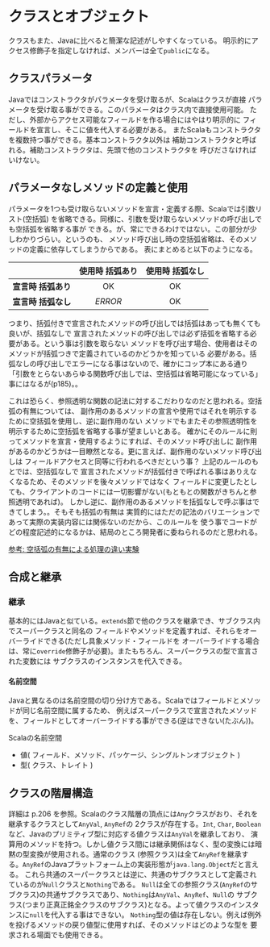 # クラスとオブジェクト

クラスもまた、Javaに比べると簡潔な記述がしやすくなっている。
明示的にアクセス修飾子を指定しなければ、メンバーは全て`public`になる。

## クラスパラメータ
Javaではコンストラクタがパラメータを受け取るが、Scalaはクラスが直接
パラメータを受け取る事ができる。このパラメータはクラス内で直接使用可能。
ただし、外部からアクセス可能なフィールドを作る場合にはやはり明示的に
フィールドを宣言し、そこに値を代入する必要がある。
またScalaもコンストラクタを複数持つ事ができる。基本コンストラクタ以外は
補助コンストラクタと呼ばれる。補助コンストラクタは、先頭で他のコンストラクタを
呼びださなければいけない。

## パラメータなしメソッドの定義と使用
パラメータを1つも受け取らないメソッドを宣言・定義する際、Scalaでは引数リスト(空括弧)
を省略できる。同様に、引数を受け取らないメソッドの呼び出しでも空括弧を省略する事が
できる。が、常にできるわけではない。この部分が少しわかりづらい。というのも、
メソッド呼び出し時の空括弧省略は、そのメソッドの定義に依存してしまうからである。
表にまとめると以下のようになる。

|                     | 使用時 括弧あり | 使用時 括弧なし  |
| ------------------- |:---------------:|:----------------:|
| **宣言時 括弧あり** | OK              | OK               |
| **宣言時 括弧なし** | *ERROR*         | OK               |

つまり、括弧付きで宣言されたメソッドの呼び出しでは括弧はあっても無くても良いが、括弧なしで
宣言されたメソッドの呼び出しでは必ず括弧を省略する必要がある。という事は引数を取らない
メソッドを呼び出す場合、使用者はそのメソッドが括弧つきで定義されているのかどうかを知っている
必要がある。括弧なしの呼び出しでエラーになる事はないので、確かにコップ本にある通り
「引数をとらないあらゆる関数呼び出しでは、空括弧は省略可能になっている」事にはなるが(p185)。。

これは恐らく、参照透明な関数の記法に対するこだわりなのだと思われる。空括弧の有無については、
副作用のあるメソッドの宣言や使用ではそれを明示するために空括弧を使用し、逆に副作用のない
メソッドでもまたその参照透明性を明示するために空括弧を省略する事が望ましいとある。
確かにそのルールに則ってメソッドを宣言・使用するようにすれば、そのメソッド呼び出しに
副作用があるのかどうかは一目瞭然となる。更に言えば、副作用のないメソッド呼び出しは
フィールドアクセスと同等に行われるべきだという事？ 上記のルールのもとでは、空括弧なしで
宣言されたメソッドが括弧付きで呼ばれる事はありえなくなるため、そのメソッドを後々メソッドではなく
フィールドに変更したとしても、クライアントのコードには一切影響がない(もともとの関数がきちんと参照透明であれば)。
しかし逆に、副作用のあるメソッドを括弧なしで呼ぶ事はできてしまう。。そもそも括弧の有無は
実質的にはただの記法のバリエーションであって実際の実装内容には関係ないのだから、このルールを
使う事でコードがどの程度記述的になるかは、結局のところ開発者に委ねられるのだと思われる。

[参考: 空括弧の有無による処理の違い実験](http://t-ikeda.akira.ne.jp/enter/lang/scala/doc1_my/Method_Field.html)

## 合成と継承

### 継承
基本的にはJavaと似ている。`extends`節で他のクラスを継承でき、サブクラス内でスーパークラスと同名の
フィールドやメソッドを定義すれば、それらをオーバーライドできる(ただし具象メソッド・フィールドを
オーバーライドする場合は、常に`override`修飾子が必要)。またもちろん、スーパークラスの型で宣言された変数には
サブクラスのインスタンスを代入できる。

#### 名前空間
Javaと異なるのは名前空間の切り分け方である。Scalaではフィールドとメソッドが同じ名前空間に属するため、
例えばスーパークラスで宣言されたメソッドを、フィールドとしてオーバーライドする事ができる(逆はできない(たぶん))。

Scalaの名前空間

* 値( フィールド、メソッド、パッケージ、シングルトンオブジェクト )
* 型( クラス、トレイト )

## クラスの階層構造
詳細は p.206 を参照。Scalaのクラス階層の頂点には`Any`クラスがおり、それを継承するクラスとして`AnyVal`, `AnyRef`の
2クラスが存在する。`Int`, `Char`, `Boolean`など、Javaのプリミティブ型に対応する値クラスは`AnyVal`を継承しており、
演算用のメソッドを持つ。しかし値クラス間には継承関係はなく、型の変換には暗黙の型変換が使用される。通常のクラス
(参照クラス)は全て`AnyRef`を継承する。`AnyRef`のJavaプラットフォーム上の実装形態が`java.lang.Object`だと言える。
これら共通のスーパークラスとは逆に、共通のサブクラスとして定義されているのが`Null`クラスと`Nothing`である。
`Null`は全ての参照クラス(`AnyRef`のサブクラス)の共通サブクラスであり、`Nothing`は`AnyVal`、`AnyRef`、`Null`の
サブクラス(つまり正真正銘全クラスのサブクラス)となる。よって値クラスのインスタンスに`null`を代入する事はできない。
`Nothing`型の値は存在しない。例えば例外を投げるメソッドの戻り値型に使用すれば、そのメソッドはどのような型を
要求される場面でも使用できる。
